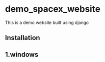 # demo_spacex_website

This is a demo website built using django 

## Installation 

## 1.windows


